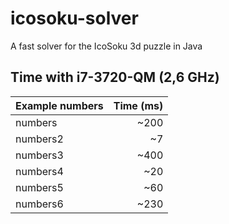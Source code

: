 icosoku-solver
==============

A fast solver for the IcoSoku 3d puzzle in Java

Time with i7-3720-QM (2,6 GHz)
------------------------------

|Example numbers|Time (ms)|
|:--------------|--------:|
|numbers        |     ~200|
|numbers2       |       ~7|
|numbers3       |     ~400|
|numbers4       |      ~20|
|numbers5       |      ~60|
|numbers6       |     ~230|